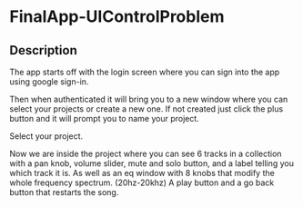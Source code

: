 # FinalApp-UIControlProblem

## Description

The app starts off with the login screen where you can sign into the app using google sign-in.

Then when authenticated it will bring you to a new window where you can select your projects or create a new one. If not created just click the plus button and it will prompt you to name your project.

Select your project.

Now we are inside the project where you can see 6 tracks in a collection with a pan knob, volume slider, mute and solo button, and a label telling you which track it is.
As well as an eq window with 8 knobs that modify the whole frequency spectrum. (20hz-20khz)
A play button and a go back button that restarts the song.

